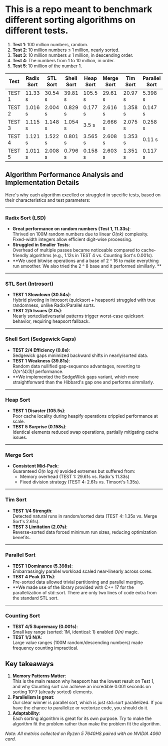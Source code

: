 # This is a repo meant to benchmark different sorting algorithms on different tests. 
1. **Test 1**: 100 million numbers, random.
2. **Test 2**: 10 million numbers ≤ 1 million, nearly sorted.
3. **Test 3**: 10 million numbers ≤ 1 million, in descending order.
4. **Test 4**: The numbers from 1 to 10 million, in order.
5. **Test 5**: 10 million of the number 1.


| Test     | Radix Sort | STL Sort | Shell Sort | Heap Sort | Merge Sort | Tim Sort | Parallel Sort | Counting Sort   |
|----------|------------|----------|-------------|-----------|-------------|----------|----------------|-----------------|
| TEST 1 | 11.33 s    | 30.54 s  | 39.81 s     | 105.5 s   | 29.61 s     | 20.97 s  | 5.398 s        | N/A             |
| TEST 2 | 1.016 s    | 2.004 s  | 0.829 s     | 0.177 s   | 2.616 s     | 1.358 s  | 0.147 s        | 0.093 s         |
| TEST 3 | 1.115 s    | 1.148 s  | 1.054 s     | 3.5 s     | 2.666 s     | 2.075 s  | 0.258 s        | N/A             |
| TEST 4 | 1.121 s    | 1.522 s  | 0.801 s     | 3.565 s   | 2.608 s     | 1.353 s  | 0.11 s         | 0.001 s         |
| TEST 5 | 1.011 s    | 2.008 s  | 0.796 s     | 0.158 s   | 2.603 s     | 1.351 s  | 0.117 s        | 0.092 s         |

## Algorithm Performance Analysis and Implementation Details
Here's why each algorithm excelled or struggled in specific tests, based on their characteristics and test parameters:

---

### **Radix Sort (LSD)**
- **Great performance on random numbers (Test 1, 11.33s)**:  
  Thrived on 100M random numbers due to linear _O(nk)_ complexity. Fixed-width integers allow efficient digit-wise processing.  
- **Struggled in Smaller Tests**:  
  Overhead of multiple passes became noticeable compared to cache-friendly algorithms (e.g., 1.12s in TEST 4 vs. Counting Sort's 0.001s).
- **We used bitwise operations and a base of 2 ^ 16 to make everything run smoother. We also tried the 2 ^ 8 base and it performed simillarly. **

---

### **STL Sort (Introsort)**
- **TEST 1 Slowdown (30.54s)**:  
  Hybrid pivoting in Introsort (quicksort + heapsort) struggled with true randomness, unlike Radix/Parallel sorts.  
- **TEST 2/5 Issues (2.0s)**:  
  Nearly sorted/adversarial patterns trigger worst-case quicksort behavior, requiring heapsort fallback.

---

### **Shell Sort (Sedgewick Gaps)**
- **TEST 2/4 Efficiency (0.8s)**:  
  Sedgewick gaps minimized backward shifts in nearly/sorted data.  
- **TEST 1 Weakness (39.81s)**:  
  Random data nullified gap-sequence advantages, reverting to _O(n^(4/3))_ performance.
- **We implemented the SedgeWick gaps variant, which more straightforward than the Hibbard's gap one and performs simmilarly. 
---

### **Heap Sort**
- **TEST 1 Disaster (105.5s)**:  
  Poor cache locality during heapify operations crippled performance at scale.  
- **TEST 5 Surprise (0.158s)**:  
  Identical elements reduced swap operations, partially mitigating cache issues.

---

### **Merge Sort**
- **Consistent Mid-Pack**:  
  Guaranteed _O(n log n)_ avoided extremes but suffered from:  
  - Memory overhead (TEST 1: 29.61s vs. Radix's 11.33s)  
  - Fixed division strategy (TEST 4: 2.61s vs. Timsort's 1.35s).

---

### **Tim Sort**
- **TEST 1/4 Strength**:  
  Detected natural runs in random/sorted data (TEST 4: 1.35s vs. Merge Sort's 2.61s).  
- **TEST 3 Limitation (2.07s)**:  
  Reverse-sorted data forced minimum run sizes, reducing optimization benefits.

---

### **Parallel Sort**
- **TEST 1 Dominance (5.398s)**:  
  Embarrassingly parallel workload scaled near-linearly across cores.  
- **TEST 4 Peak (0.11s)**:  
  Pre-sorted data allowed trivial partitioning and parallel merging.
- **We made use of the <execution> library provided with C++ 17 for the parallelization of std::sort. There are only two lines of code extra from the standard STL sort. 

---

### **Counting Sort**
- **TEST 4/5 Supremacy (0.001s)**:  
  Small key range (sorted: 1M, identical: 1) enabled _O(n)_ magic.  
- **TEST 1/3 N/A**:  
  Large value ranges (100M random/descending numbers) made frequency counting impractical.


## Key takeaways
1. **Memory Patterns Matter**:  
   This is the main reason why heapsort has the lowest result on Test 1, and why Counting sort can achieve an incredible 0.001 seconds on sorting 10^7 (already sorted) elements.   
2. **Parallelism is great**:  
   Our clear winner is parallel sort, which is just std::sort parallelized. If you have the chance to parallelize or vectorize code, you should do it. 
3. **Adaptability**:  
   Each sorting algorithm is great for its own purpose. Try to make the algorithm fit the problem rather than make the problem fit the algorithm.   

*Note: All metrics collected on Ryzen 5 7640HS paired with an NVIDIA 4060 card.*
  


